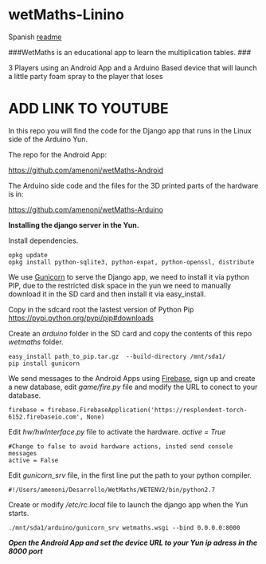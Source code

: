 # wetMaths-Linino

Spanish [readme](https://github.com/amenoni/wetMaths-Linino/blob/master/README_ES.md)

###WetMaths is an educational app to learn the multiplication tables. ###

3 Players using an Android App and a Arduino Based device that will launch a little party foam spray to the player that loses

# ADD LINK TO YOUTUBE

In this repo you will find the code for the Django app that runs in the Linux side of the Arduino Yun.

The repo for the Android App:

  https://github.com/amenoni/wetMaths-Android

The Arduino side code and the files for the 3D printed parts of the hardware is in:

https://github.com/amenoni/wetMaths-Arduino

**Installing the django server in the Yun.**

Install dependencies.
```
opkg update
opkg install python-sqlite3, python-expat, python-openssl, distribute
```
We use [Gunicorn](http://gunicorn.org/) to serve the Django app, we need to install it via python PIP, due to the restricted disk space
in the yun we need to manually download it in the SD card and then install it via easy_install.

Copy in the sdcard root the lastest version of Python Pip
https://pypi.python.org/pypi/pip#downloads

Create an *arduino* folder in the SD card and copy the contents of this repo *wetmaths* folder.

```
easy_install path_to_pip.tar.gz  --build-directory /mnt/sda1/
pip install gunicorn
```

We send messages to the Android Apps using [Firebase](https://www.firebase.com/), sign up and create a new database, edit *game/fire.py* file
and modify the URL to conect to your database.
```
firebase = firebase.FirebaseApplication('https://resplendent-torch-6152.firebaseio.com', None)
```

Edit *hw/hwInterface.py* file to activate the hardware. *active = True*
```
#Change to false to avoid hardware actions, insted send console messages
active = False
```

Edit *gunicorn_srv* file, in the first line put the path to your python compiler. 
```
#!/Users/amenoni/Desarrollo/WetMaths/WETENV2/bin/python2.7
```

Create or modify */etc/rc.local* file to launch the django app when the Yun starts.

```
./mnt/sda1/arduino/gunicorn_srv wetmaths.wsgi --bind 0.0.0.0:8000
```

***Open the Android App and set the device URL to your Yun ip adress in the 8000 port***
